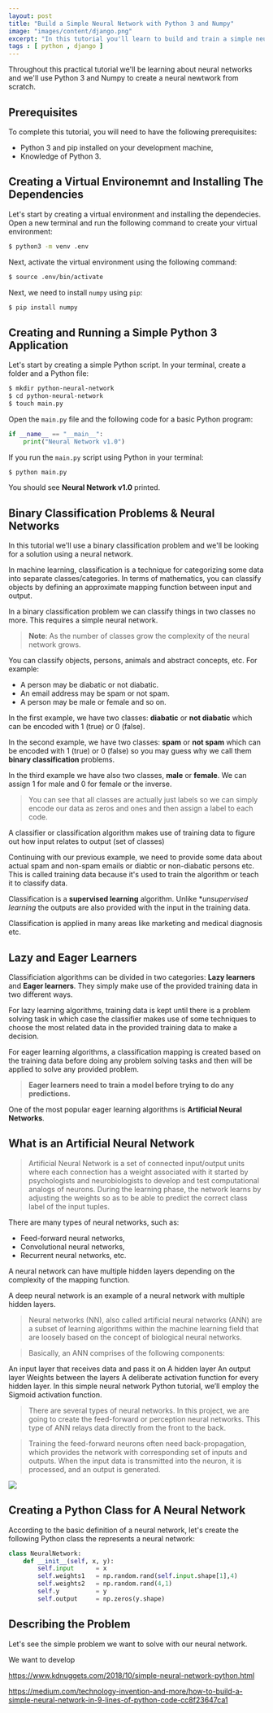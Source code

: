```yaml
---
layout: post
title: "Build a Simple Neural Network with Python 3 and Numpy"
image: "images/content/django.png"
excerpt: "In this tutorial you'll learn to build and train a simple neural network with Python 3 and Numpy" 
tags : [ python , django ]
---
```


Throughout this practical tutorial we'll be learning about neural networks and we'll use Python 3 and Numpy to create a neural newtwork from scratch.

## Prerequisites

To complete this tutorial, you will need to have the following prerequisites:

- Python 3 and pip installed on your development machine,
- Knowledge of Python 3.

## Creating a Virtual Environemnt and Installing The Dependencies

Let's start by creating a virtual environment and installing the dependecies. Open a new terminal and run the following command to create your virtual environment:

```bash
$ python3 -m venv .env
```

Next, activate the virtual environment using the following command:

```bash
$ source .env/bin/activate
```

Next, we need to install `numpy` using `pip`:

```bash
$ pip install numpy
```

## Creating and Running a Simple Python 3 Application

Let's start by creating a simple Python script. In your terminal, create a folder and a Python file:

```bash
$ mkdir python-neural-network
$ cd python-neural-network
$ touch main.py
```

Open the `main.py` file and the following code for a basic Python program:

```python
if __name__ == "__main__":
    print("Neural Network v1.0")
```

If you run the `main.py` script using Python in your terminal:

```bash
$ python main.py
```

You should see **Neural Network v1.0** printed.

## Binary Classification Problems & Neural Networks

In this tutorial we'll use a binary classification problem and we'll be looking for a solution using a neural network.

In machine learning, classification is a technique for categorizing some data into separate classes/categories. In terms of mathematics, you can classify objects by defining an approximate mapping function between input and output.


In a binary classification problem we can classify things in two classes no more. This requires a simple neural network. 


> **Note**: As the number of classes grow the complexity of the neural network grows.


You can classify objects, persons, animals and abstract concepts, etc. For example:

- A person may be diabatic or not diabatic. 
- An email address may be spam or not spam.
- A person may be male or female and so on. 

In the first example, we have two classes: **diabatic** or **not diabatic** which can be encoded with 1 (true) or 0 (false).

In the second example, we have two classes: **spam** or **not spam** which can be encoded with 1 (true) or 0 (false) so you may guess why we call them **binary classification** problems.

In the third example we have also two classes, **male** or **female**. We can assign 1 for male and 0 for female or the inverse. 

> You can see that all classes are actually just labels so we can simply encode our data as zeros and ones and then assign a label to each code.

A classifier or classification algorithm makes use of training data to figure out how input relates to output (set of classes)  

Continuing with our previous example, we need to provide some data about actual spam and non-spam emails or diabtic or non-diabatic persons etc. This is called training data because it's used to train the algorithm or teach it to classify data. 

Classification is a **supervised learning** algorithm. Unlike **unsupervised learning* the outputs are also provided with the input in the training data. 

Classification is applied in many areas like marketing and medical diagnosis etc.

## Lazy and Eager Learners

Classificiation algorithms can be divided in two categories: **Lazy learners** and **Eager learners**. They simply make use of the provided training data in two different ways.

For lazy learning algorithms, training data is kept until there is a problem solving task in which case the classifier makes use of some techniques to choose the most related data in the provided training data to make a decision.

For eager learning algorithms, a classification mapping is created based on the training data before doing any problem solving tasks and then will be applied to solve any provided problem. 

> **Eager learners need to  train a model before trying to do any predictions.**


One of the most popular eager learning algorithms is **Artificial Neural Networks**.

## What is an Artificial Neural Network

>Artificial Neural Network is a set of connected input/output units where each connection has a weight associated with it started by psychologists and neurobiologists to develop and test computational analogs of neurons. During the learning phase, the network learns by adjusting the weights so as to be able to predict the correct class label of the input tuples.

There are many types of neural networks, such as:

- Feed-forward neural networks, 
- Convolutional neural networks, 
- Recurrent neural networks, etc.

A neural network can have multiple hidden layers depending on the complexity of the mapping function.  

A deep neural network is an example of a neural network with multiple hidden layers.



>Neural networks (NN), also called artificial neural networks (ANN) are a subset of learning algorithms within the machine learning field that are loosely based on the concept of biological neural networks.

>Basically, an ANN comprises of the following components:

An input layer that receives data and pass it on
A hidden layer
An output layer
Weights between the layers
A deliberate activation function for every hidden layer. In this simple neural network Python tutorial, we’ll employ the Sigmoid activation function.

>There are several types of neural networks. In this project, we are going to create the feed-forward or perception neural networks. This type of ANN relays data directly from the front to the back.

>Training the feed-forward neurons often need back-propagation, which provides the network with corresponding set of inputs and outputs. When the input data is transmitted into the neuron, it is processed, and an output is generated.

![](https://www.kdnuggets.com/wp-content/uploads/simple-neural-network.png)

## Creating a Python Class for A Neural Network

According to the basic definition of a neural network, let's create the following Python class the represents a neural network:

```python
class NeuralNetwork:
    def __init__(self, x, y):
        self.input      = x
        self.weights1   = np.random.rand(self.input.shape[1],4) 
        self.weights2   = np.random.rand(4,1)                 
        self.y          = y
        self.output     = np.zeros(y.shape)
```   

## Describing the Problem

Let's see the simple problem we want to solve with our neural network.

We want to develop 

https://www.kdnuggets.com/2018/10/simple-neural-network-python.html

https://medium.com/technology-invention-and-more/how-to-build-a-simple-neural-network-in-9-lines-of-python-code-cc8f23647ca1
